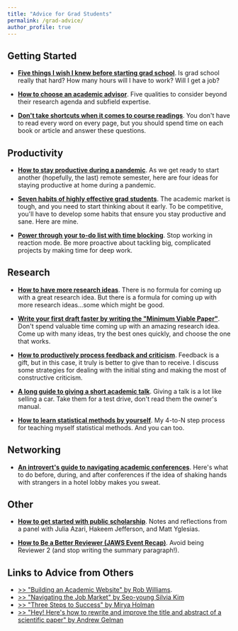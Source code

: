 ```yaml
---
title: "Advice for Grad Students"
permalink: /grad-advice/
author_profile: true
---
```


## Getting Started

- [**Five things I wish I knew before starting grad school**](/blog/wish-i-knew-before-grad-school). Is grad school really that hard? How many hours will I have to work? Will I get a job? 

- [**How to choose an academic advisor**](/blog/advisors). Five qualities to consider beyond their research agenda and subfield expertise.

- [**Don't take shortcuts when it comes to course readings**](/blog/reading). You don't have to read every word on every page, but you should spend time on each book or article and answer these questions.


## Productivity

- [**How to stay productive during a pandemic**](/blog/pandemic-productivity). As we get ready to start another (hopefully, the last) remote semester, here are four ideas for staying productive at home during a pandemic. 

- [**Seven habits of highly effective grad students**](/blog/seven-habits).  The academic market is tough, and you need to start thinking about it early. To be competitive, you'll have to develop some habits that ensure you stay productive and sane. Here are mine.

- [**Power through your to-do list with time blocking**](/blog/time-blocking). Stop working in reaction mode. Be more proactive about tackling big, complicated projects by making time for deep work.


## Research

- [**How to have more research ideas**](/blog/more-ideas). There is no formula for coming up with a great research idea. But there is a formula for coming up with more research ideas...some which might be good.

- [**Write your first draft faster by writing the "Minimum Viable Paper"**](/blog/minumum-viable-paper). Don't spend valuable time coming up with an amazing research idea. Come up with many ideas, try the best ones quickly, and choose the one that works.  

- [**How to productively process feedback and criticism**](/blog/get-feedback). Feedback is a gift, but in this case, it truly is better to give than to receive. I discuss some strategies for dealing with the initial sting and making the most of constructive criticism.

- [**A long guide to giving a short academic talk**](/blog/short-talk).  Giving a talk is a lot like selling a car. Take them for a test drive, don't read them the owner's manual.

- [**How to learn statistical methods by yourself**](/blog/teach-yourself-methods). My 4-to-N step process for teaching myself statistical methods. And you can too.

## Networking

- [**An introvert's guide to navigating academic conferences**](/blog/conferences). Here's what to do before, during, and after conferences if the idea of shaking hands with strangers in a hotel lobby makes you sweat.

## Other

- [**How to get started with public scholarship**](/blog/public-scholarship). Notes and reflections from a panel with Julia Azari, Hakeem Jefferson, and Matt Yglesias.

- [**How to Be a Better Reviewer (JAWS Event Recap)**](/blog/reviewing). Avoid being Reviewer 2 (and stop writing the summary paragraph!).

## Links to Advice from Others

- [>> "Building an Academic Website" by Rob Williams](https://jayrobwilliams.com/posts/2020/06/academic-website/). 
- [>> "Navigating the Job Market" by Seo-young Silvia Kim](https://tinyurl.com/y3wcrzsg)
- [>> "Three Steps to Success" by Mirya Holman](https://miryaholman.substack.com/p/three-steps-to-success)
- [>> "Hey! Here's how to rewrite and improve the title and abstract of a scientific paper" by Andrew Gelman](https://statmodeling.stat.columbia.edu/2023/11/27/rewriting-a-title-and-abstract-to-a-scientific-paper/)